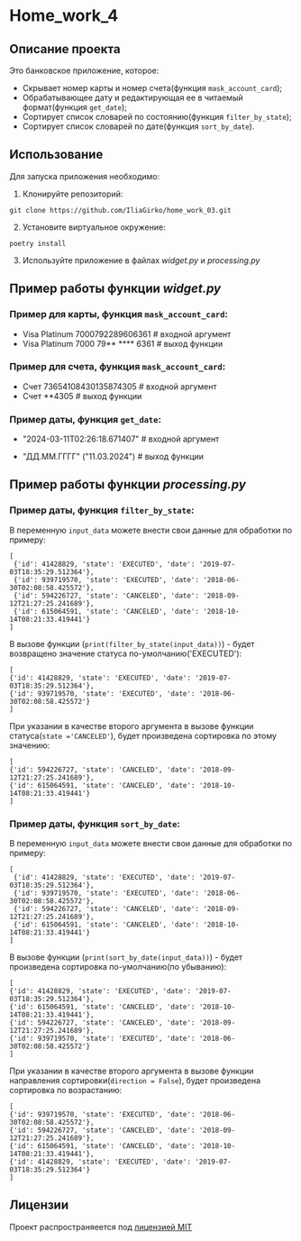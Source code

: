 # Нome_work_4

## Описание проекта
Это банковское приложение, которое: 
+ Cкрывает номер карты и номер счета(функция `mask_account_card`);
+ Обрабатывающее дату и редактирующая ее в читаемый формат(функция `get_date`);
+ Сортирует список словарей по состоянию(функция `filter_by_state`);
+ Сортирует список словарей по дате(функция `sort_by_date`).

## Использование
Для запуска приложения необходимо:
1. Клонируйте репозиторий:

```
git clone https://github.com/IliaGirko/home_work_03.git
```
2. Установите виртуальное окружение:
```
poetry install
```
3. Используйте приложение в файлах *widget.py* и *processing.py*

## Пример работы функции *widget.py*
### Пример для карты, функция `mask_account_card`:
+ Visa Platinum 7000792289606361  # входной аргумент
+ Visa Platinum 7000 79** **** 6361  # выход функции

### Пример для счета, функция `mask_account_card`:
+ Счет 73654108430135874305  # входной аргумент
+ Счет **4305  # выход функции

### Пример даты, функция `get_date`:
+ "2024-03-11T02:26:18.671407" # входной аргумент

+ "ДД.ММ.ГГГГ" ("11.03.2024") # выход функции

## Пример работы функции *processing.py*
### Пример даты, функция `filter_by_state`:
В переменную `input_data` можете внести свои данные для обработки по примеру:
```
[
 {'id': 41428829, 'state': 'EXECUTED', 'date': '2019-07-03T18:35:29.512364'},
 {'id': 939719570, 'state': 'EXECUTED', 'date': '2018-06-30T02:08:58.425572'},
 {'id': 594226727, 'state': 'CANCELED', 'date': '2018-09-12T21:27:25.241689'},
 {'id': 615064591, 'state': 'CANCELED', 'date': '2018-10-14T08:21:33.419441'}
]
```
В вызове функции (`print(filter_by_state(input_data))`) - будет возвращено значение статуса по-умолчанию('EXECUTED'): 
```
[
{'id': 41428829, 'state': 'EXECUTED', 'date': '2019-07-03T18:35:29.512364'}, 
{'id': 939719570, 'state': 'EXECUTED', 'date': '2018-06-30T02:08:58.425572'}
] 
```

При указании в качестве второго аргумента в вызове функции статуса(`state ='CANCELED'`), будет произведена сортировка по этому значению:

```
[
{'id': 594226727, 'state': 'CANCELED', 'date': '2018-09-12T21:27:25.241689'}, 
{'id': 615064591, 'state': 'CANCELED', 'date': '2018-10-14T08:21:33.419441'}
] 
```
### Пример даты, функция `sort_by_date`:
В переменную `input_data` можете внести свои данные для обработки по примеру:
```
[
 {'id': 41428829, 'state': 'EXECUTED', 'date': '2019-07-03T18:35:29.512364'},
 {'id': 939719570, 'state': 'EXECUTED', 'date': '2018-06-30T02:08:58.425572'},
 {'id': 594226727, 'state': 'CANCELED', 'date': '2018-09-12T21:27:25.241689'},
 {'id': 615064591, 'state': 'CANCELED', 'date': '2018-10-14T08:21:33.419441'}
]
```
В вызове функции (`print(sort_by_date(input_data))`) - будет произведена сортировка по-умолчанию(по убыванию): 
```
[
{'id': 41428829, 'state': 'EXECUTED', 'date': '2019-07-03T18:35:29.512364'}, 
{'id': 615064591, 'state': 'CANCELED', 'date': '2018-10-14T08:21:33.419441'}, 
{'id': 594226727, 'state': 'CANCELED', 'date': '2018-09-12T21:27:25.241689'}, 
{'id': 939719570, 'state': 'EXECUTED', 'date': '2018-06-30T02:08:58.425572'}
] 
```
При указании в качестве второго аргумента в вызове функции направления сортировки(`direction = False`), будет произведена сортировка по возрастанию:

```
[
{'id': 939719570, 'state': 'EXECUTED', 'date': '2018-06-30T02:08:58.425572'}, 
{'id': 594226727, 'state': 'CANCELED', 'date': '2018-09-12T21:27:25.241689'}, 
{'id': 615064591, 'state': 'CANCELED', 'date': '2018-10-14T08:21:33.419441'}, 
{'id': 41428829, 'state': 'EXECUTED', 'date': '2019-07-03T18:35:29.512364'}
] 
```

## Лицензии
Проект распространяеется под [лицензией MIT](https://github.com/git/git-scm.com/blob/main/MIT-LICENSE.txt)
